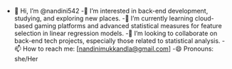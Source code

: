 - 👋 Hi, I’m @nandini542
-👀 I’m interested in back-end development, studying, and exploring new places.
-🌱 I’m currently learning cloud-based gaming platforms and advanced statistical measures for feature selection in linear regression models.
-💞️ I’m looking to collaborate on back-end tech projects, especially those related to statistical analysis.
-📫 How to reach me: [nandinimukkandla@gmail.com]
-😄 Pronouns: she/Her
<!---
nandini542/nandini542 is a ✨ special ✨ repository because its `README.md` (this file) appears on your GitHub profile.
You can click the Preview link to take a look at your changes.
--->
